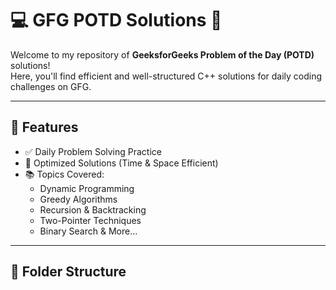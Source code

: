 # 💻 GFG POTD Solutions 🌟

Welcome to my repository of **GeeksforGeeks Problem of the Day (POTD)** solutions!  
Here, you'll find efficient and well-structured C++ solutions for daily coding challenges on GFG.

---

## 📌 Features

- ✅ Daily Problem Solving Practice
- 🚀 Optimized Solutions (Time & Space Efficient)
- 📚 Topics Covered:
  - Dynamic Programming
  - Greedy Algorithms
  - Recursion & Backtracking
  - Two-Pointer Techniques
  - Binary Search & More...

---

## 📂 Folder Structure

